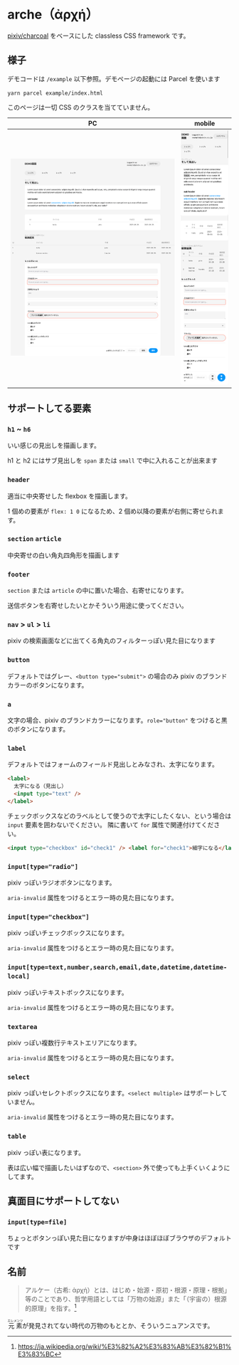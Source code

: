 # arche（ἀρχή）

[pixiv/charcoal](https://github.com/pixiv/charcoal) をベースにした classless CSS framework です。

## 様子

デモコードは `/example` 以下参照。デモページの起動には Parcel を使います

```
yarn parcel example/index.html
```

このページは一切 CSS のクラスを当てていません。

| PC                      | mobile                 |
| ----------------------- | ---------------------- |
| ![](./docs/desktop.png) | ![](./docs/mobile.png) |

## サポートしてる要素

### `h1` ~ `h6`

いい感じの見出しを描画します。

h1 と h2 にはサブ見出しを `span` または `small` で中に入れることが出来ます

### `header`

適当に中央寄せした flexbox を描画します。

1 個めの要素が `flex: 1 0` になるため、2 個め以降の要素が右側に寄せられます。

### `section` `article`

中央寄せの白い角丸四角形を描画します

### `footer`

`section` または `article` の中に置いた場合、右寄せになります。

送信ボタンを右寄せしたいとかそういう用途に使ってください。

### `nav` > `ul` > `li`

pixiv の検索画面などに出てくる角丸のフィルターっぽい見た目になります

### `button`

デフォルトではグレー、`<button type="submit">` の場合のみ pixiv のブランドカラーのボタンになります。

### `a`

文字の場合、pixiv のブランドカラーになります。`role="button"` をつけると黒のボタンになります。

### `label`

デフォルトではフォームのフィールド見出しとみなされ、太字になります。

```html
<label>
  太字になる（見出し）
  <input type="text" />
</label>
```

チェックボックスなどのラベルとして使うので太字にしたくない、という場合は `input` 要素を囲わないでください。
隣に書いて `for` 属性で関連付けてください。

```html
<input type="checkbox" id="check1" /> <label for="check1">細字になる</label>
```

### `input[type="radio"]`

pixiv っぽいラジオボタンになります。

`aria-invalid` 属性をつけるとエラー時の見た目になります。

### `input[type="checkbox"]`

pixiv っぽいチェックボックスになります。

`aria-invalid` 属性をつけるとエラー時の見た目になります。

### `input[type=text,number,search,email,date,datetime,datetime-local]`

pixiv っぽいテキストボックスになります。

`aria-invalid` 属性をつけるとエラー時の見た目になります。

### `textarea`

pixiv っぽい複数行テキストエリアになります。

`aria-invalid` 属性をつけるとエラー時の見た目になります。

### `select`

pixiv っぽいセレクトボックスになります。`<select multiple>` はサポートしていません。

`aria-invalid` 属性をつけるとエラー時の見た目になります。

### `table`

pixiv っぽい表になります。

表は広い幅で描画したいはずなので、`<section>` 外で使っても上手くいくようにしてます。

## 真面目にサポートしてない

### `input[type=file]`

ちょっとボタンっぽい見た目になりますが中身はほぼほぼブラウザのデフォルトです

## 名前

> アルケー（古希: ἀρχή）とは、はじめ・始源・原初・根源・原理・根拠」等のことであり、哲学用語としては「万物の始源」また「（宇宙の）根源的原理」を指す。[^1]

[^1]: https://ja.wikipedia.org/wiki/%E3%82%A2%E3%83%AB%E3%82%B1%E3%83%BC

<ruby>元素<rt>エレメンツ</rt></ruby>が発見されてない時代の万物のもととか、そういうニュアンスです。
